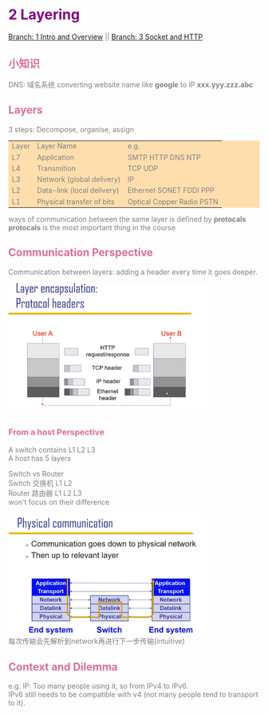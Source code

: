 <font color = grey>

# <font color = Purple>2 Layering</font>
[Branch: 1 Intro and Overview](/notes/1%20Intro%20and%20Overview.md)
||
[Branch: 3 Socket and HTTP](/notes/3%20Socket%20and%20HTTP.md)

## <font color = PaleVioletRed>小知识</font>

DNS: 域名系统 converting website name like <b>google</b> to IP <b>xxx.yyy.zzz.abc</b>

## <font color = PaleVioletRed>Layers </font>

3 steps: Decompose, organise, assign

<table bgcolor = NavajoWhite>
<tr>
    <td>Layer
    <td>Layer Name
    <td>e.g.
<tr>
    <td>L7
    <td>Application 
    <td>SMTP HTTP DNS NTP
<tr>
    <td>L4
    <td>Transmition 
    <td>TCP UDP
<tr>
    <td>L3
    <td>Network (global delivery) 
    <td>IP
<tr>
    <td>L2
    <td>Data-link (local delivery) 
    <td>Ethernet SONET FDDI PPP
<tr>
    <td>L1
    <td>Physical transfer of bits 
    <td>Optical Copper Radio PSTN
</table>

ways of communication between the same layer is defined by <b>protocals</b><br>
<b>protocals</b> is the most important thing in the course

## <font color = PaleVioletRed>Communication Perspective </font>
Communication between layers: adding a header every time it goes deeper.

<img src="../pics/L2P1.png" width=400>

### <font color = PaleVioletRed>From a host Perspective</font>

A switch contains L1 L2 L3<br>
A host has 5 layers<br>

Switch vs Router <br>
Switch 交换机 L1 L2 <br>
Router 路由器 L1 L2 L3 <br>
won't focus on their difference

<img src="../pics/L2P2.png" width=400><br>
每次传输会先解析到network再进行下一步传输(intuitive)

## <font color = PaleVioletRed>Context and Dilemma</font>
e.g. IP: Too many people using it, so from IPv4 to IPv6. <br>
IPv6 still needs to be compatible with v4 (not many people tend to transport to it).

